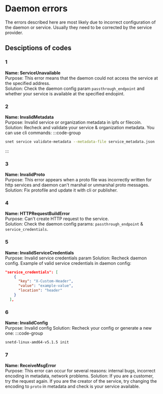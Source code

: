 # Daemon errors

The errors described here are most likely due to incorrect configuration of the daemon or service. Usually they need to be corrected by the service provider.

## Desciptions of codes

### 1

**Name: ServiceUnavailable** \
Purpose: This error means that the daemon could not access the service at the specified address.\
Solution: Check the daemon config param `passthrough_endpoint` and whether your service is available at the specified endopint.

### 2

**Name: InvalidMetadata** \
Purpose: Invalid service or organization metadata in ipfs or filecoin.\
Solution: Recheck and validate your service & organization metadata. You can use cli commands:
:::code-group

```sh [Terminal]
snet service validate-metadata --metadata-file service_metadata.json
```
:::

### 3

**Name: InvalidProto** \
Purpose: This error appears when a proto file was incorrectly written for http services and daemon can't marshal or unmarshal proto messages.\
Solution: Fix protofile and update it with cli or publisher.

### 4

**Name: HTTPRequestBuildError** \
Purpose: Can't create HTTP request to the service.\
Solution: Check the daemon config params: `passthrough_endpoint` & `service_credentials`.

### 5

**Name: InvalidServiceCredentials** \
Purpose: Invalid service credentials param
Solution: Recheck daemon config.
Example of valid service credentials in daemon config:

```json
"service_credentials": [
    {
      "key": "X-Custom-Header",
      "value": "example-value",
      "location": "header"
    }
  ],
```

### 6

**Name: InvalidConfig** \
Purpose: Invalid config
Solution: Recheck your config or generate a new one:
:::code-group

```sh [Terminal]
snetd-linux-amd64-v5.1.5 init
```

### 7

**Name: ReceiveMsgError** \
Purpose: This error can occur for several reasons: internal bugs, incorrect encoding in metadata, network problems.
Solution: If you are a customer, try the request again.
If you are the creator of the service, try changing the encoding to `proto` in metadata and check is your service available.
